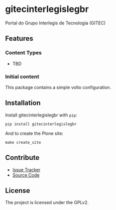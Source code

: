 # gitecinterlegislegbr

Portal do Grupo Interlegis de Tecnologia (GITEC)

## Features

### Content Types

- TBD

### Initial content

This package contains a simple volto configuration.

Installation
------------

Install gitecinterlegislegbr with `pip`:

```shell
pip install gitecinterlegislegbr
```
And to create the Plone site:

```shell
make create_site
```

## Contribute

- [Issue Tracker](https://github.com/interlegis/gitec.interlegis.leg.br/issues)
- [Source Code](https://github.com/interlegis/gitec.interlegis.leg.br/)

## License

The project is licensed under the GPLv2.
